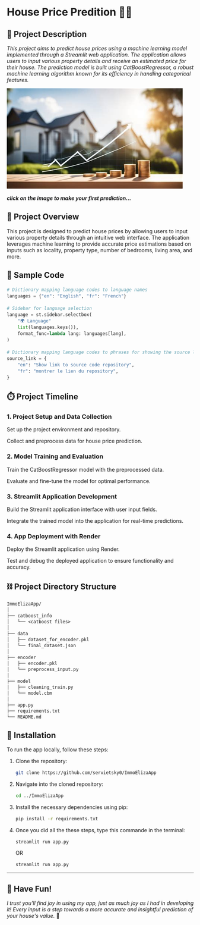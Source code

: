 #  House Price Predition 🤑🤑

## 📜 Project Description
*This project aims to predict house prices using a machine learning model implemented through a Streamlit web application. The application allows users to input various property details and receive an estimated price for their house. The prediction model is built using CatBoostRegressor, a robust machine learning algorithm known for its efficiency in handling categorical features.*

[![N|Solid](house.jpeg "easter egg")](https://ih1.redbubble.net/image.1303800767.8302/raf,360x360,075,t,fafafa:ca443f4786.jpg)

***click on the image to make your first prediction...***

## 👀 Project Overview 

This project is designed to predict house prices by allowing users to input various property details through an intuitive web interface. The application leverages machine learning to provide accurate price estimations based on inputs such as locality, property type, number of bedrooms, living area, and more.

## 🤖 Sample Code 
```python
# Dictionary mapping language codes to language names
languages = {"en": "English", "fr": "French"}

# Sidebar for language selection
language = st.sidebar.selectbox(
    "🌍 Language"
    list(languages.keys()),
    format_func=lambda lang: languages[lang],
)

# Dictionary mapping language codes to phrases for showing the source link
source_link = {
    "en": "Show link to source code repository",
    "fr": "montrer le lien du repository",
}
```

## ⏱️ Project Timeline 

### 1. Project Setup and Data Collection

Set up the project environment and repository.

Collect and preprocess data for house price prediction.

### 2. Model Training and Evaluation

Train the CatBoostRegressor model with the preprocessed data.
    
Evaluate and fine-tune the model for optimal performance.

### 3. Streamlit Application Development

Build the Streamlit application interface with user input fields.
    
Integrate the trained model into the application for real-time predictions.

### 4. App Deployment with Render

Deploy the Streamlit application using Render.
    
Test and debug the deployed application to ensure functionality and accuracy.

## ⛓️ Project Directory Structure 

```plaintext
ImmoElizaApp/
│
├── catboost_info
│   └── <catboost files>
│
├── data
│   ├── dataset_for_encoder.pkl
│   └── final_dataset.json
│
├── encoder
│   ├── encoder.pkl
│   └── preprocess_input.py
│
├── model
│   ├── cleaning_train.py
│   └── model.cbm
│
├── app.py
├── requirements.txt
└── README.md
```
   

## 🔧  Installation

To run the app locally, follow these steps:

1. Clone the repository:

    
    ```sh
    git clone https://github.com/servietsky0/ImmoElizaApp
    ```
    

2. Navigate into the cloned repository:

    
    ```sh
    cd ../ImmoElizaApp 
    ```


3. Install the necessary dependencies using pip:

    
    ```sh
    pip install -r requirements.txt
    ```
    

4. Once you did all the these steps, type this commande in the terminal:

   ```sh
   streamlit run app.py
   ```
      
    OR 

   ```sh              
   streamlit run app.py 
   ```
---
## 🎉 Have Fun!

*I trust you'll find joy in using my app, just as much joy as I had in developing it! Every input is a step towards a more accurate and insightful prediction of your house's value.* 🚀